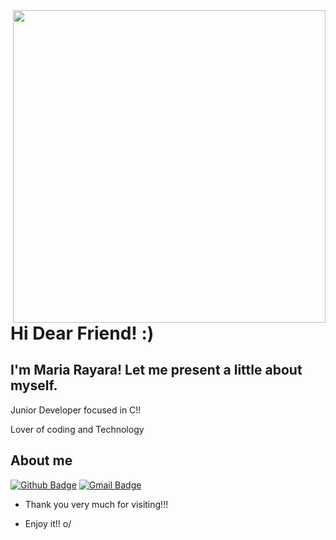 <img align="right" width="500" height="500" src=" https://www.google.com/search?q=octodex.github&source=lnms&tbm=isch&sa=X&ved=2ahUKEwibq_Oin_LuAhVWH7kGHbQVCvEQ_AUoA3oECAoQBQ&biw=1366&bih=625#imgrc=_8vEjW65OotudM">
 
# Hi Dear Friend! :)
 
## I'm Maria Rayara! Let me present a little about myself. 
 
Junior Developer focused in C!!

Lover of coding and Technology 
 
 
## About me 
[![Github Badge](https://img.shields.io/badge/-Github-000?style=flat-square&logo=Github&logoColor=white&link=link_do_seu_perfil_no_github)]( https://github.com/MaryBalieiro)
 [![Gmail Badge](https://img.shields.io/badge/-Gmail-c14438?style=flat-square&logo=Gmail&logoColor=white&link=mailto:seu_email)](mailto:mari.rayara@gmail.com)
 
-  Thank you very much for visiting!!! 
 
- Enjoy it!! o/
